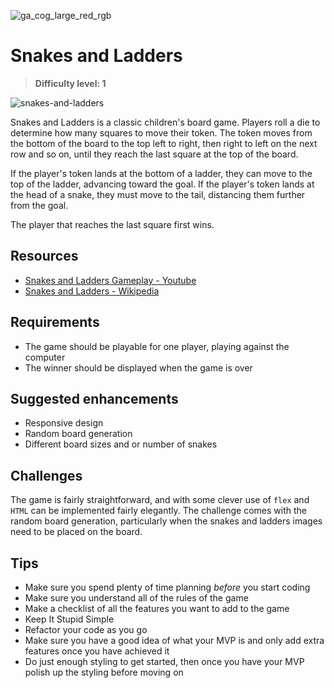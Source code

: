 ![ga_cog_large_red_rgb](https://cloud.githubusercontent.com/assets/40461/8183776/469f976e-1432-11e5-8199-6ac91363302b.png)

# Snakes and Ladders

> **Difficulty level: 1**

![snakes-and-ladders](https://media.git.generalassemb.ly/user/15120/files/daf26380-fec9-11e8-9e80-9f998c305418)

Snakes and Ladders is a classic children's board game. Players roll a die to determine how many squares to move their token. The token moves from the bottom of the board to the top left to right, then right to left on the next row and so on, until they reach the last square at the top of the board.

If the player's token lands at the bottom of a ladder, they can move to the top of the ladder, advancing toward the goal. If the player's token lands at the head of a snake, they must move to the tail, distancing them further from the goal.

The player that reaches the last square first wins.

## Resources

* [Snakes and Ladders Gameplay - Youtube](https://www.youtube.com/watch?v=JTMlW45kCGI)
* [Snakes and Ladders - Wikipedia](https://en.wikipedia.org/wiki/Snakes_and_Ladders)

## Requirements

* The game should be playable for one player, playing against the computer
* The winner should be displayed when the game is over

## Suggested enhancements

* Responsive design
* Random board generation
* Different board sizes and or number of snakes

## Challenges

The game is fairly straightforward, and with some clever use of `flex` and `HTML` can be implemented fairly elegantly. The challenge comes with the random board generation, particularly when the snakes and ladders images need to be placed on the board.

## Tips

* Make sure you spend plenty of time planning _before_ you start coding
* Make sure you understand all of the rules of the game
* Make a checklist of all the features you want to add to the game
* Keep It Stupid Simple
* Refactor your code as you go
* Make sure you have a good idea of what your MVP is and only add extra features once you have achieved it
* Do just enough styling to get started, then once you have your MVP polish up the styling before moving on
